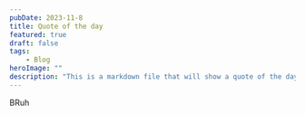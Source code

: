 ```yaml
---
pubDate: 2023-11-8
title: Quote of the day
featured: true
draft: false
tags: 
    - Blog
heroImage: ""
description: "This is a markdown file that will show a quote of the day"
---
```

BRuh 

